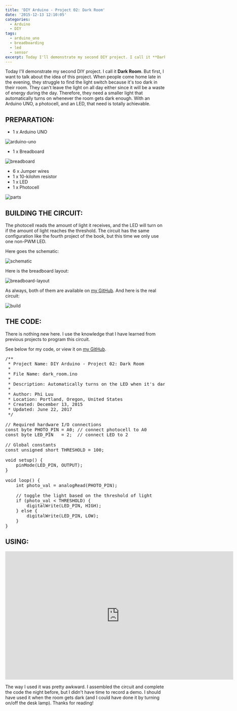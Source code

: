 ```yaml
---
title: 'DIY Arduino - Project 02: Dark Room'
date: '2015-12-13 12:10:05'
categories:
  - Arduino
  - DIY
tags:
  - arduino_uno
  - breadboarding
  - led
  - sensor
excerpt: Today I'll demonstrate my second DIY project. I call it **Dark Room**.
---
```


Today I'll demonstrate my second DIY project. I call it **Dark Room**. But first, I want to talk about the idea of this project. When people come home late in the evening, they struggle to find the light switch because it's too dark in their room. They can't leave the light on all day either since it will be a waste of energy during the day. Therefore, they need a smaller light that automatically turns on whenever the room gets dark enough. With an Arduino UNO, a photocell, and an LED, that need is totally achievable.

## **PREPARATION:**

- 1 x Arduino UNO

![arduino-uno](/images/arduino-uno.jpg)

- 1 x Breadboard

![breadboard](/images/breadboard.jpg)

- 6 x Jumper wires
- 1 x 10-kilohm resistor
- 1 x LED
- 1 x Photocell

![parts](/images/diy-arduino-project-02/parts.jpg)

## **BUILDING THE CIRCUIT:**

The photocell reads the amount of light it receives, and the LED will turn on if the amount of light reaches the threshold. The circuit has the same configuration like the fourth project of the book, but this time we only use one non-PWM LED.

Here goes the schematic:

![schematic](/images/diy-arduino-project-02/schematic.png)

Here is the breadboard layout:

![breadboard-layout](/images/diy-arduino-project-02/breadboard-layout.jpg)

As always, both of them are available on [my GitHub](https://github.com/philectron/pcb/tree/master/arduino_repo/dark_room). And here is the real circuit:

![build](/images/diy-arduino-project-02/build.jpg)

## **THE CODE:**

There is nothing new here. I use the knowledge that I have learned from previous projects to program this circuit.

See below for my code, or view it on [my GitHub](https://github.com/philectron/arduino/blob/master/dark_room/dark_room.ino).

<pre class="prettyprint c-html linenums:1">
/**
 * Project Name: DIY Arduino - Project 02: Dark Room
 *
 * File Name: dark_room.ino
 *
 * Description: Automatically turns on the LED when it's dark.
 *
 * Author: Phi Luu
 * Location: Portland, Oregon, United States
 * Created: December 13, 2015
 * Updated: June 22, 2017
 */

// Required hardware I/O connections
const byte PHOTO_PIN = A0; // connect photocell to A0
const byte LED_PIN   = 2;  // connect LED to 2

// Global constants
const unsigned short THRESHOLD = 100;

void setup() {
    pinMode(LED_PIN, OUTPUT);
}

void loop() {
    int photo_val = analogRead(PHOTO_PIN);

    // toggle the light based on the threshold of light
    if (photo_val < THRESHOLD) {
        digitalWrite(LED_PIN, HIGH);
    } else {
        digitalWrite(LED_PIN, LOW);
    }
}
</pre>

## **USING:**

<div class="embedded-video">
  <iframe width="720" height="405" src="https://www.youtube.com/embed/D3xIicfMc8k?list=PLt_UZum7NVtmFEVMdv4XH8TgXzJvzd78x" frameborder="0" allowfullscreen></iframe>
</div>

The way I used it was pretty awkward. I assembled the circuit and complete the code the night before, but I didn't have time to record a demo. I should have used it when the room gets dark (and I could have done it by turning on/off the desk lamp). Thanks for reading!
